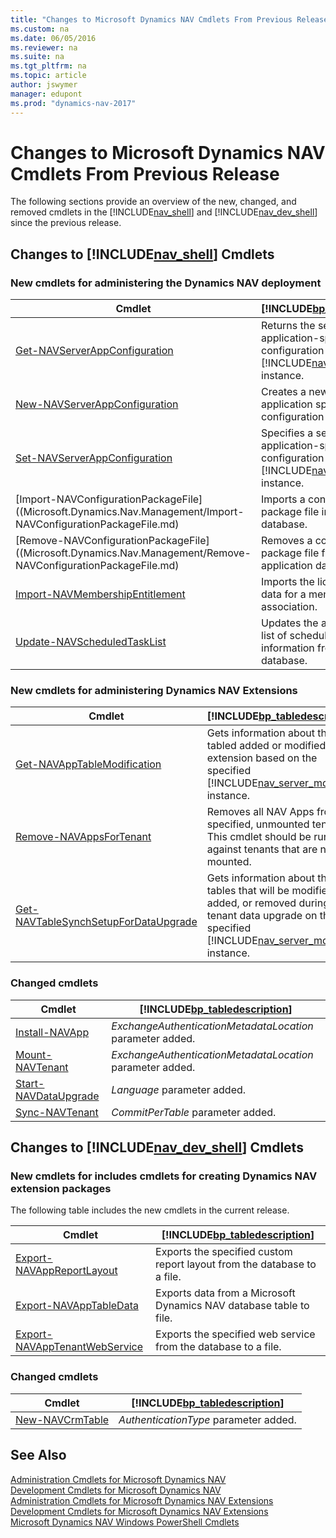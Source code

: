 ```yaml
---
title: "Changes to Microsoft Dynamics NAV Cmdlets From Previous Release"
ms.custom: na
ms.date: 06/05/2016
ms.reviewer: na
ms.suite: na
ms.tgt_pltfrm: na
ms.topic: article
author: jswymer
manager: edupont
ms.prod: "dynamics-nav-2017"
---
```

# Changes to Microsoft Dynamics NAV Cmdlets From Previous Release
The following sections provide an overview of the new, changed, and removed cmdlets in the [!INCLUDE[nav_shell](includes/nav_shell_md.md)] and [!INCLUDE[nav_dev_shell](includes/nav_dev_shell_md.md)] since the previous release.  

## Changes to [!INCLUDE[nav_shell](includes/nav_shell_md.md)] Cmdlets  

### New cmdlets for administering the Dynamics NAV deployment  

|Cmdlet|[!INCLUDE[bp_tabledescription](includes/bp_tabledescription_md.md)]|
|------------|---------------------------------------|
|[Get-NAVServerAppConfiguration](Microsoft.Dynamics.Nav.Management/Get-NAVServerAppConfiguration.md)|Returns the settings in an application-specific configuration file of a [!INCLUDE[nav_server_md](includes/nav_server_md.md)] instance.|
|[New-NAVServerAppConfiguration](Microsoft.Dynamics.Nav.Management/New-NAVServerAppConfiguration.md)|Creates a new server application specific configuration file.|
|[Set-NAVServerAppConfiguration](Microsoft.Dynamics.Nav.Management/Set-NAVServerAppConfiguration.md)|Specifies a setting in an application-specific configuration file for a [!INCLUDE[nav_server_md](includes/nav_server_md.md)] instance.|
|[Import-NAVConfigurationPackageFile]((Microsoft.Dynamics.Nav.Management/Import-NAVConfigurationPackageFile.md)|Imports a configuration package file into the application database.|
|[Remove-NAVConfigurationPackageFile]((Microsoft.Dynamics.Nav.Management/Remove-NAVConfigurationPackageFile.md)| Removes a configuration package file from the application database.|
|[Import-NAVMembershipEntitlement](Microsoft.Dynamics.Nav.Management/Import-NAVMembershipEntitlement.md)|Imports the license entitlement data for a membership association.|
|[Update-NAVScheduledTaskList](Microsoft.Dynamics.Nav.Management/Update-NAVScheduledTaskList.md)|Updates the application-wide list of scheduled tasks with the information from the tenant database.|

<!-- A number of other new cmdlets are available in the [!INCLUDE[nav_shell](includes/nav_shell_md.md)] but are not yet listed here. For a full list, see [Administration Cmdlets for Microsoft Dynamics NAV Extensions](http://go.microsoft.com/fwlink/?LinkID=626874).  -->

### New cmdlets for administering Dynamics NAV Extensions

|Cmdlet|[!INCLUDE[bp_tabledescription](includes/bp_tabledescription_md.md)]|
|------------|---------------------------------------|  
|[Get-NAVAppTableModification](Microsoft.Dynamics.Nav.Apps.Management/Get-NAVAppTableModification.md)|Gets information about the tabled added or modified by an extension based on the specified [!INCLUDE[nav_server_md](includes/nav_server_md.md)] instance.|
|[Remove-NAVAppsForTenant](Microsoft.Dynamics.Nav.Apps.Management/Remove-NAVAppsForTenant.md)| Removes all NAV Apps from the specified, unmounted tenant. This cmdlet should be run against tenants that are not mounted.|
|[Get-NAVTableSynchSetupForDataUpgrade](Microsoft.Dynamics.Nav.Apps.Management/Get-NAVTableSynchSetupForDataUpgrade.md)|Gets information about the tables that will be modified, added, or removed during a tenant data upgrade on the specified  [!INCLUDE[nav_server_md](includes/nav_server_md.md)] instance.|

### Changed cmdlets  

|Cmdlet|[!INCLUDE[bp_tabledescription](includes/bp_tabledescription_md.md)]|
|------------|---------------------------------------|  
|[Install-NAVApp](Microsoft.Dynamics.Nav.Apps.Management/Install-NAVApp.md)|*ExchangeAuthenticationMetadataLocation* parameter added.|
|[Mount-NAVTenant](Microsoft.Dynamics.Nav.Management/Mount-NAVTenant.md)|*ExchangeAuthenticationMetadataLocation* parameter added.|
|[Start-NAVDataUpgrade](Microsoft.Dynamics.Nav.Management/Start-NAVDataUpgrade.md)|*Language* parameter added.|
|[Sync-NAVTenant](Microsoft.Dynamics.Nav.Management/Sync-NAVTenant.md)|*CommitPerTable* parameter added.|

## Changes to [!INCLUDE[nav_dev_shell](includes/nav_dev_shell_md.md)] Cmdlets  

### New cmdlets for includes cmdlets for creating Dynamics NAV extension packages
 The following table includes the new cmdlets in the current release.  

|Cmdlet|[!INCLUDE[bp_tabledescription](includes/bp_tabledescription_md.md)]|  
|------------|---------------------------------------|  
|[Export-NAVAppReportLayout](Microsoft.Dynamics.Nav.Apps.Tools/Export-NAVAppReportLayout.md)|Exports the specified custom report layout from the database to a file.|
|[Export-NAVAppTableData](Microsoft.Dynamics.Nav.Apps.Tools/Export-NAVAppTableData.md) | Exports data from a Microsoft Dynamics NAV database table to file.|
|[Export-NAVAppTenantWebService](Microsoft.Dynamics.Nav.Apps.Tools/Export-NAVAppTenantWebService.md)| Exports the specified web service from the database to a file.|

<!-- >  A number of other new cmdlets are available in the [!INCLUDE[nav_dev_shell](includes/nav_dev_shell_md.md)] but are not yet listed here. For a full list, see [Development Cmdlets for Microsoft Dynamics NAV Extensions](http://go.microsoft.com/fwlink/?LinkId=626875). -->

### Changed cmdlets  

|Cmdlet|[!INCLUDE[bp_tabledescription](includes/bp_tabledescription_md.md)]|
|------------|---------------------------------------|  
|[New-NAVCrmTable](Microsoft.Dynamics.Nav.Model.Tools/New-NAVCrmTable.md)|*AuthenticationType* parameter added.|

## See Also  
[Administration Cmdlets for Microsoft Dynamics NAV](Microsoft.Dynamics.Nav.Management/Microsoft.Dynamics.Nav.Management.md)  
[Development Cmdlets for Microsoft Dynamics NAV](Microsoft.Dynamics.Nav.Model.Tools/Microsoft.Dynamics.Nav.Model.Tools.md)  
[Administration Cmdlets for Microsoft Dynamics NAV Extensions](Microsoft.Dynamics.Nav.Apps.Tools/Microsoft.Dynamics.Nav.Apps.Tools.md)  
[Development Cmdlets for Microsoft Dynamics NAV Extensions](Microsoft.Dynamics.Nav.Apps.Tools/Microsoft.Dynamics.Nav.Apps.Tools.md)  
[Microsoft Dynamics NAV Windows PowerShell Cmdlets](Microsoft-Dynamics-NAV-Windows-PowerShell-Cmdlets.md)
